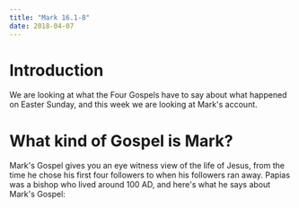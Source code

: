 ```yaml
---
title: "Mark 16.1-8"
date: 2018-04-07
---
```


# Introduction

We are looking at what the Four Gospels have to say about what happened on Easter Sunday, and this week we are looking at Mark's account.

# What kind of Gospel is Mark?

Mark's Gospel gives you an eye witness view of the life of Jesus, from the time he chose his first four followers to when his followers ran away. Papias was a bishop who lived around 100 AD, and here's what he says about Mark's Gospel:

> 